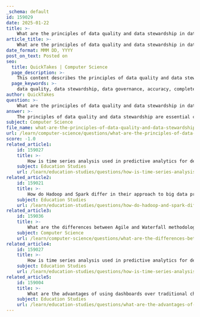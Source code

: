 ```yaml
---
_schema: default
id: 159029
date: 2025-01-22
title: >-
    What are the principles of data quality and data stewardship in data governance?
article_title: >-
    What are the principles of data quality and data stewardship in data governance?
date_format: MMM DD, YYYY
post_on_text: Posted on
seo:
  title: QuickTakes | Computer Science
  page_description: >-
    This content describes the principles of data quality and data stewardship within the context of data governance, outlining essential guidelines for managing data assets effectively.
  page_keywords: >-
    data quality, data stewardship, data governance, accuracy, completeness, consistency, timeliness, relevance, validity, uniqueness, accountability, integrity, collaboration, transparency, ethics, continuous improvement, education and training
author: QuickTakes
question: >-
    What are the principles of data quality and data stewardship in data governance?
answer: >-
    The principles of data quality and data stewardship are essential components of data governance, guiding organizations in managing their data assets effectively. Here’s a detailed overview of these principles:\n\n### Principles of Data Quality\n\n1. **Accuracy**: Data must be correct and free from errors. This principle ensures that the data reflects the real-world scenarios it is intended to represent.\n\n2. **Completeness**: All necessary data should be present. Incomplete data can lead to incorrect conclusions and decisions.\n\n3. **Consistency**: Data should be consistent across different datasets and systems. This means that the same data should not have conflicting values in different places.\n\n4. **Timeliness**: Data must be up-to-date and available when needed. Timeliness is crucial for making informed decisions based on the most current information.\n\n5. **Relevance**: Data should be relevant to the context in which it is used. Irrelevant data can clutter analysis and lead to confusion.\n\n6. **Validity**: Data should conform to defined formats and standards. This principle ensures that data is collected and stored in a way that is usable and meaningful.\n\n7. **Uniqueness**: Data should be free from duplication. Duplicate records can skew analysis and lead to inefficiencies.\n\n### Principles of Data Stewardship\n\n1. **Accountability**: Data stewards are responsible for the quality and integrity of the data they manage. This principle emphasizes the importance of clear roles and responsibilities in data governance.\n\n2. **Integrity**: Data stewards must practice integrity in their dealings, ensuring that they are truthful and forthcoming about data-related decisions and issues.\n\n3. **Collaboration**: Effective data stewardship requires collaboration among various stakeholders. This principle encourages open communication and teamwork to resolve data-related conflicts.\n\n4. **Transparency**: Data stewardship should be transparent, allowing stakeholders to understand how data is managed and the processes involved in data governance.\n\n5. **Ethics**: Data stewards must adhere to ethical standards, ensuring that data is used responsibly and in compliance with legal and regulatory requirements.\n\n6. **Continuous Improvement**: Data stewardship involves ongoing efforts to enhance data quality and governance practices. This principle encourages organizations to regularly assess and improve their data management processes.\n\n7. **Education and Training**: Data stewards should be well-trained and knowledgeable about data governance principles and practices. This ensures that they can effectively manage and protect data assets.\n\n### Conclusion\n\nIn summary, the principles of data quality focus on ensuring that data is accurate, complete, consistent, timely, relevant, valid, and unique. Meanwhile, data stewardship principles emphasize accountability, integrity, collaboration, transparency, ethics, continuous improvement, and education. Together, these principles form a robust framework for effective data governance, enabling organizations to manage their data assets responsibly and efficiently.
subject: Computer Science
file_name: what-are-the-principles-of-data-quality-and-data-stewardship-in-data-governance.md
url: /learn/computer-science/questions/what-are-the-principles-of-data-quality-and-data-stewardship-in-data-governance
score: -1.0
related_article1:
    id: 159027
    title: >-
        How is time series analysis used in predictive analytics for demand forecasting?
    subject: Education Studies
    url: /learn/education-studies/questions/how-is-time-series-analysis-used-in-predictive-analytics-for-demand-forecasting
related_article2:
    id: 159021
    title: >-
        How do Hadoop and Spark differ in their approach to big data processing?
    subject: Education Studies
    url: /learn/education-studies/questions/how-do-hadoop-and-spark-differ-in-their-approach-to-big-data-processing
related_article3:
    id: 159036
    title: >-
        What are the differences between Agile and Waterfall methodologies in software development?
    subject: Computer Science
    url: /learn/computer-science/questions/what-are-the-differences-between-agile-and-waterfall-methodologies-in-software-development
related_article4:
    id: 159027
    title: >-
        How is time series analysis used in predictive analytics for demand forecasting?
    subject: Education Studies
    url: /learn/education-studies/questions/how-is-time-series-analysis-used-in-predictive-analytics-for-demand-forecasting
related_article5:
    id: 159004
    title: >-
        What are the advantages of using dashboards over traditional charts and graphs in data visualization?
    subject: Education Studies
    url: /learn/education-studies/questions/what-are-the-advantages-of-using-dashboards-over-traditional-charts-and-graphs-in-data-visualization
---
```


&nbsp;